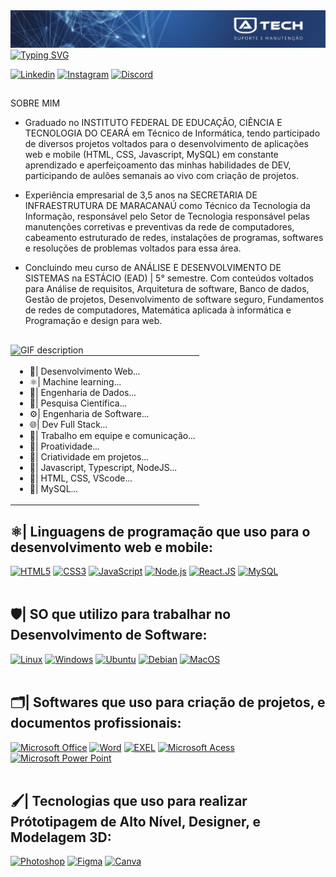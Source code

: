 <img src="./banner capa01.png">
<a href="https://git.io/typing-svg"><img src="https://readme-typing-svg.demolab.com?font=Fira+Code&weight=900&size=27&duration=3500&pause=500&color=235E9A&width=435&lines=Opa%2C+tranquilo%3F;Seja+bem+vindo+ao+meu+GitHub;Adriano+aqui+%E3%83%84" alt="Typing SVG" /></a>

[![Linkedin](https://img.shields.io/badge/LinkedIn-0077B5?style=for-the-badge&logo=linkedin&logoColor=white)](https://www.linkedin.com/in/adriano-mesquita-da-silva-b30151209/)
[![Instagram](https://img.shields.io/badge/Instagram-E4405F?style=for-the-badge&logo=instagram&logoColor=white)](https://www.instagram.com/adtechoficial/)
[![Discord](https://img.shields.io/badge/Discord-7289DA?style=for-the-badge&logo=discord&logoColor=white)](https://discord.gg/FEuzDarw)

##
SOBRE MIM
- Graduado no INSTITUTO FEDERAL DE EDUCAÇÃO, CIÊNCIA E TECNOLOGIA DO CEARÁ em Técnico de Informática, tendo participado de diversos projetos voltados para o desenvolvimento de aplicações web e mobile (HTML, CSS, Javascript, MySQL) em constante aprendizado e aperfeiçoamento das minhas habilidades de DEV, participando de aulões semanais ao vivo com criação de projetos.
  
- Experiência empresarial de 3,5 anos na SECRETARIA DE INFRAESTRUTURA DE MARACANAÚ como Técnico da Tecnologia da Informação, responsável pelo Setor de Tecnologia responsável pelas manutenções corretivas e preventivas da rede de computadores, cabeamento estruturado de redes, instalações de programas, softwares e resoluções de problemas voltados para essa área.

- Concluindo meu curso de ANÁLISE E DESENVOLVIMENTO DE SISTEMAS na ESTÁCIO (EAD) | 5° semestre. Com conteúdos voltados para Análise de requisitos, Arquitetura de software, Banco de dados, Gestão de projetos, Desenvolvimento de software seguro, Fundamentos de redes de computadores, Matemática aplicada à informática e Programação e design para web.

##  

<picture>
  <source media="(prefers-color-scheme: dark)" srcset="./Skills_Animation_Dark.gif">
  <source media="(prefers-color-scheme: light)" srcset="./Skills_Animation_White.gif">
  <img align="left" width="380px" alt="GIF description" src="./Skills_Animation_White.gif">
  </picture>
  
   <table align="center">
    <tr>
      <td>
        <ul>
          <li>📲| Desenvolvimento Web...</li>
          <li>⚛️| Machine learning...</li>
          <li>🎲| Engenharia de Dados...</li>
          <li>🔎| Pesquisa Científica...</li>
          <li>⚙️| Engenharia de Software...</li>
          <li>🌐| Dev Full Stack...</li>
          <li>👥| Trabalho em equipe e comunicação...</li>
          <li>👥| Proatividade...</li>
          <li>👥| Criatividade em projetos...</li>
          <li>👥| Javascript, Typescript, NodeJS...</li>
          <li>👥| HTML, CSS, VScode...</li>
          <li>👥| MySQL...</li>
        </ul>
      </td>
    </tr>
 </table>

  ##  ⚛️| Linguagens de programação que uso para o desenvolvimento web e mobile:
  [![HTML5](https://img.shields.io/badge/HTML5-E34F26?style=for-the-badge&logo=html5&logoColor=white)](https://www.devmedia.com.br/o-que-e-o-html5/25820)
  [![CSS3](https://img.shields.io/badge/CSS3-1572B6?style=for-the-badge&logo=css3&logoColor=white)](https://www.hostinger.com.br/tutoriais/o-que-e-css-guia-basico-de-css)
  [![JavaScript](https://img.shields.io/badge/JavaScript-F7DF1E?style=for-the-badge&logo=javascript&logoColor=black)](https://aws.amazon.com/pt/what-is/javascript/)
  [![Node.js](https://img.shields.io/badge/Node.js-43853D?style=for-the-badge&logo=node.js&logoColor=white)](https://www.alura.com.br/artigos/como-instalar-node-js-windows-linux-macos?srsltid=AfmBOooQw_MvpaLHjl65ORrSqa_Y0Jfe88kIq1gJB-0mjyonwtw3lP_S)
  [![React.JS](https://img.shields.io/badge/React-20232A?style=for-the-badge&logo=react&logoColor=61DAFB)](https://www.alura.com.br/artigos/react-js?srsltid=AfmBOooM1mF-j5qC7nHCpmzmMyOcJltAgPr-0od21psc0bMtJjdCThYo)
  [![MySQL](https://img.shields.io/badge/MySQL-00000F?style=for-the-badge&logo=mysql&logoColor=white)](https://www.alura.com.br/artigos/mysql-do-download-e-instalacao-ate-sua-primeira-tabela?srsltid=AfmBOor1g0dj0Wu6UJmld2A_A4ytjjfcox7QAtu3Mfq1X-CdSTkD0CEC)
  <br></br>
  

## 🛡️| SO que utilizo para trabalhar no Desenvolvimento de Software:
 [![Linux](https://img.shields.io/badge/Linux-FCC624?style=for-the-badge&logo=linux&logoColor=black)](https://www.hostgator.com.br/blog/linux-tudo-sobre-sistema/)
 [![Windows](https://img.shields.io/badge/Windows-0078D6?style=for-the-badge&logo=windows&logoColor=white)](https://www.techtudo.com.br/tudo-sobre/windows/)
 [![Ubuntu](https://img.shields.io/badge/Ubuntu-E95420?style=for-the-badge&logo=ubuntu&logoColor=white)](https://www.hostinger.com.br/tutoriais/o-que-e-ubuntu-linux)
 [![Debian](https://img.shields.io/badge/Debian-A81D33?style=for-the-badge&logo=debian&logoColor=white)](https://www.debian.org/intro/about.pt.html)
 [![MacOS](https://img.shields.io/badge/mac%20os-000000?style=for-the-badge&logo=apple&logoColor=white)](https://canaltech.com.br/macos/o-que-e-macos/)
<br></br>
 
 ## 🗂️| Softwares que uso para criação de projetos, e documentos profissionais: 
 [![Microsoft Office](https://img.shields.io/badge/Microsoft_Office-D83B01?style=for-the-badge&logo=microsoft-office&logoColor=white)](https://www.microsoft.com/pt-br/microsoft-365/download-office)
 [![Word](https://img.shields.io/badge/Microsoft_Word-2B579A?style=for-the-badge&logo=microsoft-word&logoColor=white)](https://tecnoblog.net/responde/como-baixar-instalar-microsoft-word-office-365/)
 [![EXEL](https://img.shields.io/badge/Microsoft_Excel-217346?style=for-the-badge&logo=microsoft-excel&logoColor=white)](https://www.microsoft.com/pt-br/microsoft-365/excel)
 [![Microsoft Acess](https://img.shields.io/badge/Microsoft_Access-A4373A?style=for-the-badge&logo=microsoft-access&logoColor=white)](https://support.microsoft.com/pt-br/topic/implantar-um-aplicativo-do-access-7bb4f2ba-30ee-458c-a673-102dc34bf14f)
 [![Microsoft Power Point](https://img.shields.io/badge/Microsoft_PowerPoint-B7472A?style=for-the-badge&logo=microsoft-powerpoint&logoColor=white)](https://www.microsoft.com/pt-br/microsoft-365/powerpoint)
 <br></br>

## 🖌️| Tecnologias que uso para realizar Prótotipagem de Alto Nível, Designer, e Modelagem 3D: 

[![Photoshop](https://aleen42.github.io/badges/src/photoshop.svg)](https://www.techtudo.com.br/tudo-sobre/adobe-photoshop/#:~:text=Adobe%20Photoshop%20%C3%A9%20um%20programa,Android%20ou%20iPhone%20(iOS).&text=Vale%20ressaltar%20que%20n%C3%A3o%20existe,poss%C3%ADvel%20usar%20o%20Photoshop%20online.)
[![Figma](	https://img.shields.io/badge/Figma-F24E1E?style=for-the-badge&logo=figma&logoColor=white)](https://www.figma.com/files/team/1369367736958094528/recents-and-sharing?fuid=1369367734704421641)
[![Canva](https://img.shields.io/badge/Canva-%2300C4CC.svg?&style=for-the-badge&logo=Canva&logoColor=white)](https://www.canva.com/)
<br></br>
